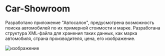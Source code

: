 # Car-Showroom
Разработано приложение "Автосалон", предусмотрена возможность поиска автомобилей по их примерной стоимости и марке.
Разработана структура XML-файла для хранения таких данных, как марка автомобиля, страна производителя, цена, его изображение.

![изображение](https://user-images.githubusercontent.com/76547066/174731727-a0a9dff4-865e-4452-9e44-ec7ce0f72c49.png)
